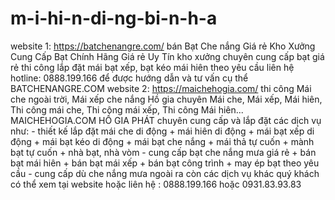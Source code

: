 # m-i-hi-n-di-ng-bi-n-h-a
 website 1: https://batchenangre.com/  bán Bạt Che nắng Giá rẻ    Kho Xưởng Cung Cấp Bạt Chính Hãng Giá rẻ Uy Tín  kho xưởng chuyên cung cấp bạt giá rẻ thi công lắp đặt mái bạt xếp, bạt kéo mái hiên theo yêu cầu liên hệ hotline: 0888.199.166 để được hướng dẫn và tư vấn cụ thể  BATCHENANGRE.COM    website 2: https://maichehogia.com/  thi công Mái che ngoài trời, Mái xếp che nắng   Hồ gia chuyên Mái che, Mái xếp, Mái hiên, Thi công mái che, Thi công mái xếp, Thi công Mái hiên...  MAICHEHOGIA.COM    HỒ GIA PHÁT chuyên cung cấp và lắp đặt các dịch vụ như:  - thiết kế lắp đặt mái che di động  + mái hiên di động  + mái bạt xếp di động  + mái bạt kéo di động  + mái bạt che nắng  + mái thả tự cuốn  + mành bạt tự cuốn  + nhà bạt, nhà vòm  - cung cấp bạt che nắng mưa giá rẻ  + bán bạt mái hiên  + bán bạt mái xếp  + bán bạt công trình  + may ép bạt theo yêu cầu  - cung cấp dù che nắng mưa  ngoài ra còn các dịch vụ khác quý khách có thể xem tại website hoặc liên hệ : 0888.199.166 hoặc 0931.83.93.83

